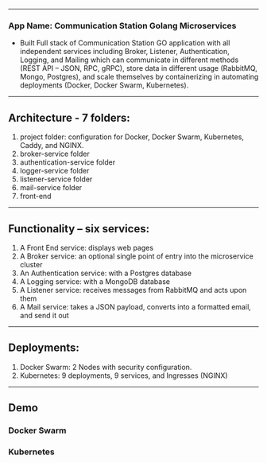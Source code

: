 --------------------------------------------
### App Name: Communication Station Golang Microservices
* Built Full stack of Communication Station GO application with all independent services including Broker, Listener, Authentication, Logging, and Mailing which can communicate in different methods (REST API – JSON, RPC, gRPC), store data in different usage (RabbitMQ, Mongo, Postgres), and scale themselves by containerizing in automating deployments (Docker, Docker Swarm, Kubernetes). 
--------------------------------------------
##  Architecture - 7 folders:
1. project folder: configuration for Docker, Docker Swarm, Kubernetes, Caddy, and NGINX.
2. broker-service folder
3. authentication-service folder
4. logger-service folder
5. listener-service folder
6. mail-service folder
7. front-end
--------------------------------------------
## Functionality – six services:
1. A Front End service: displays web pages
2. A Broker service: an optional single point of entry into the microservice cluster
3. An Authentication service: with a Postgres database
4. A Logging service: with a MongoDB database
5. A Listener service: receives messages from RabbitMQ and acts upon them
6. A Mail service: takes a JSON payload, converts into a formatted email, and send it out
--------------------------------------------
## Deployments:
1. Docker Swarm: 2 Nodes with security configuration.
2. Kubernetes: 9 deployments, 9 services, and Ingresses (NGINX)
--------------------------------------------

## Demo

### Docker Swarm

### Kubernetes
